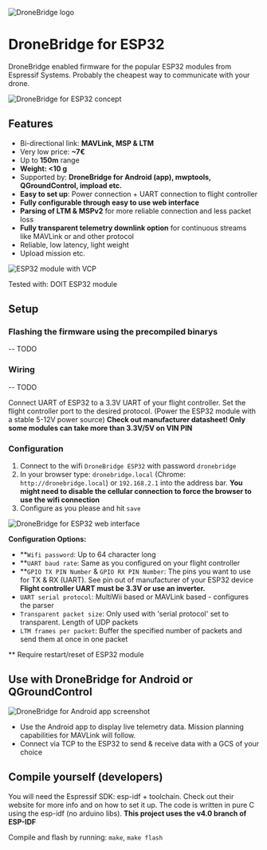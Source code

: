 ![DroneBridge logo](https://github.com/DroneBridge/ESP32/blob/master/wiki/DroneBridgeLogo_text.png)

# DroneBridge for ESP32
DroneBridge enabled firmware for the popular ESP32 modules from Espressif Systems. Probably the cheapest way to communicate with your drone.

![DroneBridge for ESP32 concept](https://github.com/DroneBridge/ESP32/blob/master/wiki/db_ESP32_setup.png)

## Features
 - Bi-directional link: **MAVLink, MSP & LTM**
 - Very low price: **~7€**
 - Up to **150m** range
 - **Weight: <10 g**
 - Supported by: **DroneBridge for Android (app), mwptools, QGroundControl, impload etc.**
 - **Easy to set up**: Power connection + UART connection to flight controller
 - **Fully configurable through easy to use web interface**
 - **Parsing of LTM & MSPv2** for more reliable connection and less packet loss
 - **Fully transparent telemetry downlink option** for continuous streams like MAVLink or and other protocol
 - Reliable, low latency, light weight
 - Upload mission etc.

![ESP32 module with VCP](https://github.com/DroneBridge/ESP32/blob/master/wiki/esp32_vcp_module.jpg)

Tested with: DOIT ESP32 module

 ## Setup
 ### Flashing the firmware using the precompiled binarys
 -- TODO
### Wiring
 -- TODO

Connect UART of ESP32 to a 3.3V UART of your flight controller. Set the flight controller port to the desired protocol. (Power the ESP32 module with a stable 5-12V power source) **Check out manufacturer datasheet! Only some modules can take more than 3.3V/5V on VIN PIN**

### Configuration
 1. Connect to the wifi `DroneBridge ESP32` with password `dronebridge`
 2. In your browser type: `dronebridge.local` (Chrome: `http://dronebridge.local`) or `192.168.2.1` into the address bar. 
 **You might need to disable the cellular connection to force the browser to use the wifi connection**
 3. Configure as you please and hit `save`

![DroneBridge for ESP32 web interface](https://github.com/DroneBridge/ESP32/blob/master/wiki/screen_config.png)

**Configuration Options:**
 - **`Wifi password`: Up to 64 character long
 - **`UART baud rate`: Same as you configured on your flight controller
 - **`GPIO TX PIN Number` & `GPIO RX PIN Number`: The pins you want to use for TX & RX (UART). See pin out of manufacturer of your ESP32 device **Flight controller UART must be 3.3V or use an inverter.**
 - `UART serial protocol`: MultiWii based or MAVLink based - configures the parser
 - `Transparent packet size`: Only used with 'serial protocol' set to transparent. Length of UDP packets
 - `LTM frames per packet`: Buffer the specified number of packets and send them at once in one packet

** Require restart/reset of ESP32 module

## Use with DroneBridge for Android or QGroundControl
![DroneBridge for Android app screenshot](https://github.com/DroneBridge/ESP32/blob/master/wiki/dp_app-map-2017-10-29-kleiner.png)

 - Use the Android app to display live telemetry data. Mission planning capabilities for MAVLink will follow.
 - Connect via TCP to the ESP32 to send & receive data with a GCS of your choice

## Compile yourself (developers)

 You will need the Espressif SDK: esp-idf + toolchain. Check out their website for more info and on how to set it up.
 The code is written in pure C using the esp-idf (no arduino libs). **This project uses the v4.0 branch of ESP-IDF**

 Compile and flash by running: `make`, `make flash`
